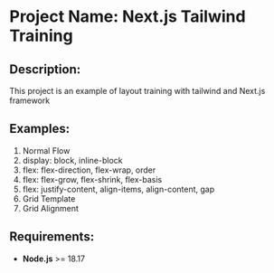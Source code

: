 # Project Name: Next.js Tailwind Training

## Description:

This project is an example of layout training with tailwind and Next.js framework

## Examples:

1. Normal Flow
2. display: block, inline-block
3. flex: flex-direction, flex-wrap, order
4. flex: flex-grow, flex-shrink, flex-basis
5. flex: justify-content, align-items, align-content, gap
6. Grid Template
7. Grid Alignment

## Requirements:

- **Node.js** >= 18.17
